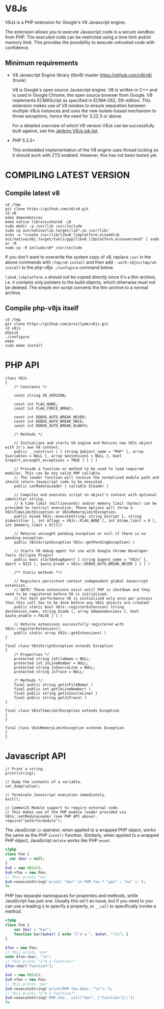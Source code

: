 V8Js
====

V8Js is a PHP extension for Google's V8 Javascript engine.

The extension allows you to execute Javascript code in a secure sandbox from PHP. The executed code can be restricted using a time limit and/or memory limit. This provides the possibility to execute untrusted code with confidence.


Minimum requirements
--------------------

- V8 Javascript Engine library (libv8) master <https://github.com/v8/v8/> (trunk)

	V8 is Google's open source Javascript engine.
	V8 is written in C++ and is used in Google Chrome, the open source browser from Google.
	V8 implements ECMAScript as specified in ECMA-262, 5th edition.
    This extension makes use of V8 isolates to ensure separation between multiple V8Js instances and uses the new isolate-based mechanism to throw exceptions, hence the need for 3.22.3 or above.

    For a detailed overview of which V8 version V8Js can be successfully built against, see the [Jenkins V8Js job list](http://jenkins.brokenpipe.de/view/v8js-with-v8-versions/).

- PHP 5.3.3+

  This embedded implementation of the V8 engine uses thread locking so it should work with ZTS enabled.
  However, this has not been tested yet.
  
COMPILING LATEST VERSION
========================

Compile latest v8
-----------------

```
cd /tmp
git clone https://github.com/v8/v8.git
cd v8
make dependencies
make native library=shared -j8
sudo mkdir -p /usr/lib /usr/include
sudo cp out/native/lib.target/lib*.so /usr/lib/
echo -e "create /usr/lib/libv8_libplatform.a\naddlib out/native/obj.target/tools/gyp/libv8_libplatform.a\nsave\nend" | sudo ar -M
sudo cp -R include/v8* /usr/include

```

If you don't want to overwrite the system copy of v8, replace `/usr` in
the above commands with `/tmp/v8-install` and then add
`--with-v8js=/tmp/v8-install` to the php-v8js `./configure` command below.

`libv8_libplatform.a` should not be copied directly since it's a thin
archive, i.e. it contains only pointers to  the build objects, which
otherwise must not be deleted.  The simple mri-script converts the
thin archive to a normal archive.

Compile php-v8js itself
-----------------------

```
cd /tmp
git clone https://github.com/preillyme/v8js.git
cd v8js
phpize
./configure
make
sudo make install
```


PHP API
=======

    class V8Js
    {
        /* Constants */

        const string V8_VERSION;

        const int FLAG_NONE;
        const int FLAG_FORCE_ARRAY;

        const int DEBUG_AUTO_BREAK_NEVER;
        const int DEBUG_AUTO_BREAK_ONCE;
        const int DEBUG_AUTO_BREAK_ALWAYS;
    
        /* Methods */

        // Initializes and starts V8 engine and Returns new V8Js object with it's own V8 context.
        public __construct ( [ string $object_name = "PHP" [, array $variables = NULL [, array $extensions = NULL [, bool $report_uncaught_exceptions = TRUE ] ] ] )

        // Provide a function or method to be used to load required modules. This can be any valid PHP callable.
        // The loader function will receive the normalised module path and should return Javascript code to be executed.
        public setModuleLoader ( callable $loader )

        // Compiles and executes script in object's context with optional identifier string.
        // A time limit (milliseconds) and/or memory limit (bytes) can be provided to restrict execution. These options will throw a V8JsTimeLimitException or V8JsMemoryLimitException.
        public mixed V8Js::executeString( string $script [, string $identifier [, int $flags = V8Js::FLAG_NONE [, int $time_limit = 0 [, int $memory_limit = 0]]]])

        // Returns uncaught pending exception or null if there is no pending exception.
        public V8JsScriptException V8Js::getPendingException( )

        // Starts V8 debug agent for use with Google Chrome Developer Tools (Eclipse Plugin)
        public bool startDebugAgent( [ string $agent_name = "V8Js" [, $port = 9222 [, $auto_break = V8Js::DEBUG_AUTO_BREAK_NEVER ] ] ] )

        /** Static methods **/

        // Registers persistent context independent global Javascript extension.
        // NOTE! These extensions exist until PHP is shutdown and they need to be registered before V8 is initialized. 
        // For best performance V8 is initialized only once per process thus this call has to be done before any V8Js objects are created!
        public static bool V8Js::registerExtension( string $extension_name, string $code [, array $dependenciess [, bool $auto_enable = FALSE ] ] )

        // Returns extensions successfully registered with V8Js::registerExtension().
        public static array V8Js::getExtensions( )
    }

    final class V8JsScriptException extends Exception
    {
        /* Properties */
        protected string JsFileName = NULL;
        protected int JsLineNumber = NULL;
        protected string JsSourceLine = NULL;
        protected string JsTrace = NULL;
        
        /* Methods */
        final public string getJsFileName( )
        final public int getJsLineNumber( )
        final public string getJsSourceLine( )
        final public string getJsTrace( )
    }

    final class V8JsTimeLimitException extends Exception
    {
    }

    final class V8JsMemoryLimitException extends Exception
    {
    }

Javascript API
==============

    // Print a string.
    print(string);

    // Dump the contents of a variable.
    var_dump(value);

    // Terminate Javascript execution immediately.
    exit();

    // CommonJS Module support to require external code.
    // This makes use of the PHP module loader provided via V8Js::setModuleLoader (see PHP API above).
    require("path/to/module");

The JavaScript `in` operator, when applied to a wrapped PHP object,
works the same as the PHP `isset()` function.  Similarly, when applied
to a wrapped PHP object, JavaScript `delete` works like PHP `unset`.

```php
<?php
class Foo {
  var $bar = null;
}
$v8 = new V8Js();
$v8->foo = new Foo;
// This prints "no"
$v8->executeString('print( "bar" in PHP.foo ? "yes" : "no" );');
?>
```

PHP has separate namespaces for properties and methods, while JavaScript
has just one.  Usually this isn't an issue, but if you need to you can use
a leading `$` to specify a property, or `__call` to specifically invoke a
method.

```php
<?php
class Foo {
	var $bar = "bar";
	function bar($what) { echo "I'm a ", $what, "!\n"; }
}

$foo = new Foo;
// This prints 'bar'
echo $foo->bar, "\n";
// This prints "I'm a function!"
$foo->bar("function");

$v8 = new V8Js();
$v8->foo = new Foo;
// This prints 'bar'
$v8->executeString('print(PHP.foo.$bar, "\n");');
// This prints "I'm a function!"
$v8->executeString('PHP.foo.__call("bar", ["function"]);');
?>
```
